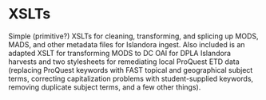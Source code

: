 # XSLTs

Simple (primitive?) XSLTs for cleaning, transforming, and splicing up MODS, MADS, and other metadata files for Islandora ingest. Also included is an adapted XSLT for transforming MODS to DC OAI for DPLA Islandora harvests and two stylesheets for remediating local ProQuest ETD data (replacing ProQuest keywords with FAST topical and geographical subject terms, correcting capitalization problems with student-supplied keywords, removing duplicate subject terms, and a few other things).
